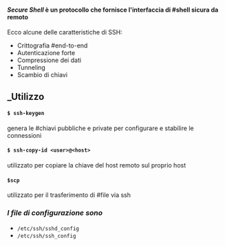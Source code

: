 #### *__Secure Shell__* è un protocollo che fornisce l'interfaccia di #shell sicura da remoto 

Ecco alcune delle caratteristiche di SSH:

- Crittografia #end-to-end
- Autenticazione forte
- Compressione dei dati
- Tunneling
- Scambio di chiavi

## _Utilizzo

#### `$ ssh-keygen` 
genera le #chiavi pubbliche e private per configurare e stabilire le connessioni 

#### `$ ssh-copy-id <user>@<host>`
utilizzato per copiare la chiave del host remoto sul proprio host

#### `$scp`
utilizzato per il trasferimento di #file via ssh


### _I file di configurazione sono_
- `/etc/ssh/sshd_config`
- `/etc/ssh/ssh_config`

